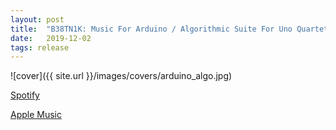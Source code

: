 ```yaml
---
layout: post
title:  "B38TN1K: Music For Arduino / Algorithmic Suite For Uno Quartet"
date:   2019-12-02
tags: release
---
```

![cover]({{ site.url }}/images/covers/arduino_algo.jpg)

<a href="https://open.spotify.com/album/0ajGh2w62VtXm3t6qhMuqe?si=W8jUmuB6QBu3I8IayHOu7w"> Spotify</a>
<div></div>
<a href="https://music.apple.com/us/album/music-for-arduino-algorithmic-suite-for-uno-quartet-ep/1489987231"> Apple Music</a>
